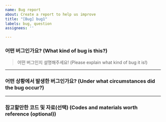 ```yaml
---
name: Bug report
about: Create a report to help us improve
title: "[Bug] bug1"
labels: bug, question
assignees: ''

---
```


### 어떤 버그인가요? (What kind of bug is this?)

> 어떤 버그인지 설명해주세요!  (Please explain what kind of bug it is!)

---

### 어떤 상황에서 발생한 버그인가요? (Under what circumstances did the bug occur?)

> 

---

### 참고할만한 코드 및 자료(선택) (Codes and materials worth reference (optional))
